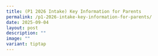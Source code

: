 ```yaml
---
title: (P1 2026 Intake) Key Information for Parents
permalink: /p1-2026-intake-key-information-for-parents/
date: 2025-09-04
layout: post
description: ""
image: ""
variant: tiptap
---
```

